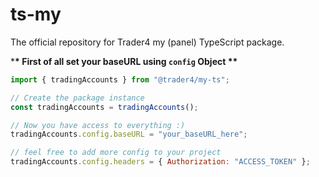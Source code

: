 # ts-my

The official repository for Trader4 my (panel) TypeScript package.

\***\* First of all set your **baseURL** using `config` Object \*\***

```javascript
import { tradingAccounts } from "@trader4/my-ts";

// Create the package instance
const tradingAccounts = tradingAccounts();

// Now you have access to everything :)
tradingAccounts.config.baseURL = "your_baseURL_here";

// feel free to add more config to your project
tradingAccounts.config.headers = { Authorization: "ACCESS_TOKEN" };
```
